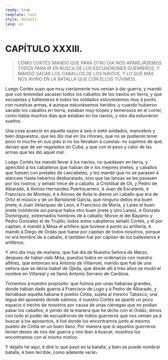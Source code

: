 ```yaml
---
ready: true
template: text
style: default
lang: es
---
```


# CAPÍTULO XXXIII.

> CÓMO CORTÉS MANDÓ QUE PARA OTRO DIA NOS APAREJÁSEMOS TODOS PARA IR EN
> BUSCA DE LOS ESCUADRONES GUERREROS, Y MANDÓ SACAR LOS CABALLOS DE LOS
> NAVÍOS, Y LO QUE MÁS NOS AVINO EN LA BATALLA QUE CON ELLOS TUVIMOS.


Luego Cortés supo que muy ciertamente nos venian á dar guerra, y mandó
que con brevedad sacasen todos los caballos de los navíos en tierra,
y que escopetas y ballesteros é todos los soldados estuviésemos muy
á punto con nuestras armas, é aunque estuviésemos heridos; y cuando
hubieron sacado los caballos en tierra, estaban muy torpes y temerosos
en el correr, como habia muchos dias que estaban en los navíos, y otro
dia estuvieron sueltos.

Una cosa acaeció en aquella sazon á seis ó siete soldados, mancebos y
bien dispuestos, que les dió mal en los riñones, que no se pudieron
tener poco ni mucho en sus piés si no los llevaban á cuestas: no
supimos de qué; decian que de ser regalados en Cuba, y que con el peso
y calor de las armas que les dió aquel mal.

Luego Cortés los mandó llevar á los navíos, no quedasen en tierra, y
apercibió á los caballeros que habian de ir los mejores jinetes, y
caballos que fuesen con pretales de cascabeles, y les mandó que no se
parasen á alancear hasta haberlos desbaratado, sino que las lanzas se
les pasasen por los rostros; y señaló trece de á caballo, á Cristóbal
de Olí, y Pedro de Albarado, é Alonso Hernandez Puertocarrero, é Juan
de Escalante, é Francisco de Montejo; é á Alonso de Ávila le dieron
un caballo que era de Ortiz el músico y de un Bartolomé García, que
ninguno dellos era buen jinete; é Juan Velazquez de Leon, é Francisco
de Morla, y Lares el buen jinete (nómbrole así porque habia otro buen
jinete y otro Lares), é Gonzalo Dominguez, extremados hombres de á
caballo; Moron el del Bayamo y Pedro Gonzalez el de Trujillo; todos
estos caballeros señaló Cortés, y él por capitan, é mandó á Mesa el
artillero que tuviese á punto su artillería, é mandó á Diego de Ordás
que fuese por capitan de todos nosotros, porque no era hombre de á
caballo, é tambien fué por capitan de los ballesteros é artilleros.

Y otro dia muy de mañana, que fué dia de Nuestra Señora de Marzo,
despues de haber oido Misa, puestos todos en ordenanza con nuestro
alférez, que entónces era Antonio de Villarroel, marido que fué de una
señora que se decia Isabel de Ojeda, que desde allí á tres años se mudó
el nombre en Villareal y se llamó Antonio Serrano de Cardona.

Tornemos á nuestro propósito: que fuimos por unas habanas grandes,
donde habian dado guerra á Francisco de Lugo y á Pedro de Albarado, y
llamábase aquella habana é pueblo Cintia, sujeta al mesmo Tabasco, una
legua del aposento donde salimos; é nuestro Cortés se apartó un poco
espacio ó trecho de nosotros por causa de unas ciénegas que no podian
pasar los caballos; é yendo de la manera que he dicho con el Ordás,
dimos con todo el poder de escuadrones de indios guerreros que nos
venian ya á buscar á los aposentos, é fué donde los encontramos junto
al mesmo pueblo de Cintia en un buen llano. Por manera que si aquellos
guerreros tenian deseo de nos dar guerra y nos iban á buscar, nosotros
los encontramos con el mismo motivo.

Y dejallo hé aquí, é diré lo que pasó en la batalla, y bien se puede
nombrar batalla, é bien terrible, como adelante verán.
